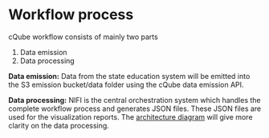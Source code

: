 # Workflow process

cQube workflow consists of mainly two parts

1. Data emission
2. Data processing

**Data emission:** Data from the state education system will be emitted into the S3 emission bucket/data folder using the cQube data emission API.

**Data processing:** NIFI is the central orchestration system which handles the complete workflow process and generates JSON files. These JSON files are used for the visualization reports. The [architecture diagram](https://app.gitbook.com/@sunbird/s/cqube/cqube-software-architecture) will give more clarity on the data processing.

